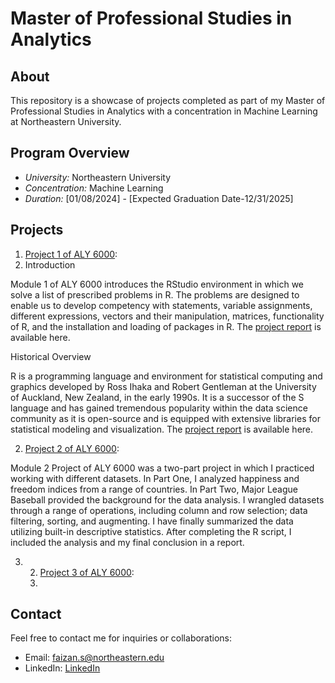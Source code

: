 # Master of Professional Studies in Analytics

## About
This repository is a showcase of projects completed as part of my Master of Professional Studies in Analytics with a concentration in Machine Learning at Northeastern University.

## Program Overview
- *University:* Northeastern University
- *Concentration:* Machine Learning
- *Duration:* [01/08/2024] - [Expected Graduation Date-12/31/2025]

## Projects
1. [Project 1 of ALY 6000](Faizan_Project1_Script.R.R):
2. Introduction

Module 1 of ALY 6000 introduces the RStudio environment in which we solve a list of prescribed problems in R. The problems are designed to 
enable us to develop competency with statements, variable assignments, different expressions, vectors and their manipulation, matrices, 
functionality of R, and the installation and loading of packages in R.
The [project report](Faizan_Project1_Report.pdf.pdf) is available here.

Historical Overview 

R is a programming language and environment for statistical computing 
and graphics developed by Ross Ihaka and Robert Gentleman at the 
University of Auckland, New Zealand, in the early 1990s. It is a 
successor of the S language and has gained tremendous popularity within the data science community as it is open-source and is equipped with
extensive libraries for statistical modeling and visualization.
The [project report](Faizan_Project2_Report.pdf) is available here.

2. [Project 2 of ALY 6000](Faizan_Project2.0.R): 

Module 2 Project of ALY 6000 was a two-part project in which I practiced working with different datasets. In Part One, I analyzed happiness and freedom indices from a range of countries. In Part Two, Major League Baseball provided the background for the data analysis.  I wrangled datasets through a range of operations, including column and row selection; data filtering, sorting, and augmenting. I have finally summarized the data utilizing built-in descriptive statistics. After completing the R script, I included the analysis and my final conclusion in a report.

3. 2. [Project 3 of ALY 6000](Faizan_Project3.0.R):
   3. 

## Contact
Feel free to contact me for inquiries or collaborations:
- Email: faizan.s@northeastern.edu
- LinkedIn: [LinkedIn](https://www.linkedin.com/in/dr-syed-faizan-md-532ba72ab/)
